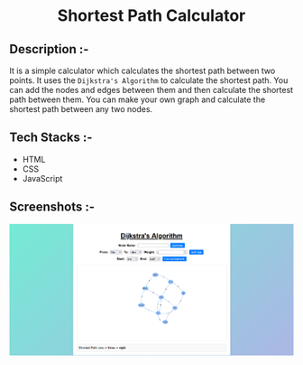 # <p align="center">Shortest Path Calculator</p>

## Description :-

It is a simple calculator which calculates the shortest path between two points. It uses the `Dijkstra's Algorithm` to calculate the shortest path. You can add the nodes and edges between them and then calculate the shortest path between them. You can make your own graph and calculate the shortest path between any two nodes.

## Tech Stacks :-

- HTML
- CSS
- JavaScript

## Screenshots :-

![sample](assets/image.png)